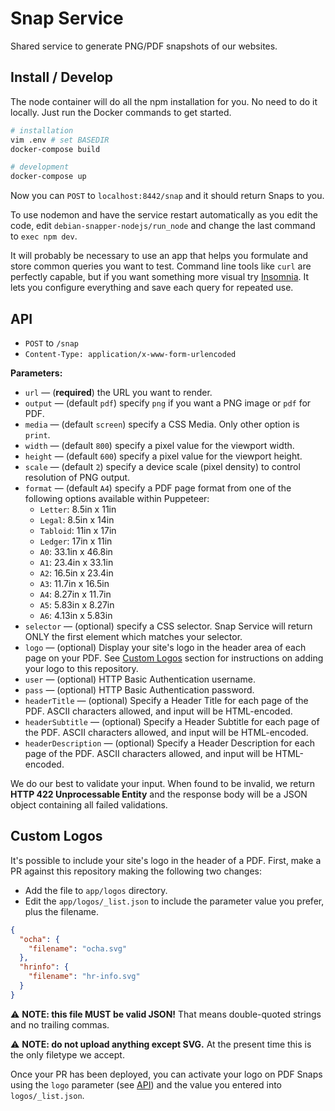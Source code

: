 # Snap Service

Shared service to generate PNG/PDF snapshots of our websites.

## Install / Develop

The node container will do all the npm installation for you. No need to do it locally. Just run the Docker commands to get started.

```bash
# installation
vim .env # set BASEDIR
docker-compose build

# development
docker-compose up
```

Now you can `POST` to `localhost:8442/snap` and it should return Snaps to you.

To use nodemon and have the service restart automatically as you edit the code, edit `debian-snapper-nodejs/run_node` and change the last command to `exec npm dev`.

It will probably be necessary to use an app that helps you formulate and store common queries you want to test. Command line tools like `curl` are perfectly capable, but if you want something more visual try [Insomnia](https://insomnia.rest/). It lets you configure everything and save each query for repeated use.

## API

- `POST` to `/snap`
- `Content-Type: application/x-www-form-urlencoded`

**Parameters:**

- `url` — (**required**) the URL you want to render.
- `output` — (default `pdf`) specify `png` if you want a PNG image or `pdf` for PDF.
- `media` — (default `screen`) specify a CSS Media. Only other option is `print`.
- `width` — (default `800`) specify a pixel value for the viewport width.
- `height` — (default `600`) specify a pixel value for the viewport height.
- `scale` — (default `2`) specify a device scale (pixel density) to control resolution of PNG output.
- `format` — (default `A4`) specify a PDF page format from one of the following options available within Puppeteer:
  - `Letter`: 8.5in x 11in
  - `Legal`: 8.5in x 14in
  - `Tabloid`: 11in x 17in
  - `Ledger`: 17in x 11in
  - `A0`: 33.1in x 46.8in
  - `A1`: 23.4in x 33.1in
  - `A2`: 16.5in x 23.4in
  - `A3`: 11.7in x 16.5in
  - `A4`: 8.27in x 11.7in
  - `A5`: 5.83in x 8.27in
  - `A6`: 4.13in x 5.83in
- `selector` — (optional) specify a CSS selector. Snap Service will return ONLY the first element which matches your selector.
- `logo` — (optional) Display your site's logo in the header area of each page on your PDF. See [Custom Logos](#custom-logos) section for instructions on adding your logo to this repository.
- `user` — (optional) HTTP Basic Authentication username.
- `pass` — (optional) HTTP Basic Authentication password.
- `headerTitle` — (optional) Specify a Header Title for each page of the PDF. ASCII characters allowed, and input will be HTML-encoded.
- `headerSubtitle` — (optional) Specify a Header Subtitle for each page of the PDF. ASCII characters allowed, and input will be HTML-encoded.
- `headerDescription` — (optional) Specify a Header Description for each page of the PDF. ASCII characters allowed, and input will be HTML-encoded.

We do our best to validate your input. When found to be invalid, we return **HTTP 422 Unprocessable Entity** and the response body will be a JSON object containing all failed validations.

## Custom Logos

It's possible to include your site's logo in the header of a PDF. First, make a PR against this repository making the following two changes:

* Add the file to `app/logos` directory.
* Edit the `app/logos/_list.json` to include the parameter value you prefer, plus the filename.

```json
{
  "ocha": {
    "filename": "ocha.svg"
  },
  "hrinfo": {
    "filename": "hr-info.svg"
  }
}
```

⚠️ **NOTE: this file MUST be valid JSON!** That means double-quoted strings and no trailing commas.

⚠️ **NOTE: do not upload anything except SVG.** At the present time this is the only filetype we accept.

Once your PR has been deployed, you can activate your logo on PDF Snaps using the `logo` parameter (see [API](#api)) and the value you entered into `logos/_list.json`.
